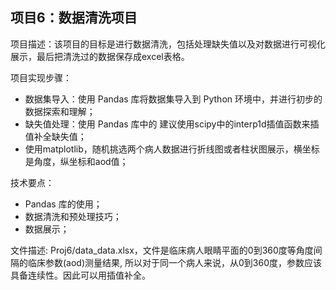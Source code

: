 ## 项目6：数据清洗项目
项目描述：该项目的目标是进行数据清洗，包括处理缺失值以及对数据进行可视化展示，最后把清洗过的数据保存成excel表格。

项目实现步骤：
- 数据集导入：使用 Pandas 库将数据集导入到 Python 环境中，并进行初步的数据探索和理解；
- 缺失值处理：使用 Pandas 库中的 建议使用scipy中的interp1d插值函数来插值补全缺失值；
- 使用matplotlib，随机挑选两个病人数据进行折线图或者柱状图展示，横坐标是角度，纵坐标和aod值；

技术要点：
- Pandas 库的使用；
- 数据清洗和预处理技巧；
- 数据展示；

文件描述: Proj6/data_data.xlsx，文件是临床病人眼睛平面的0到360度等角度间隔的临床参数(aod)测量结果, 所以对于同一个病人来说，从0到360度，参数应该具备连续性。因此可以用插值补全。